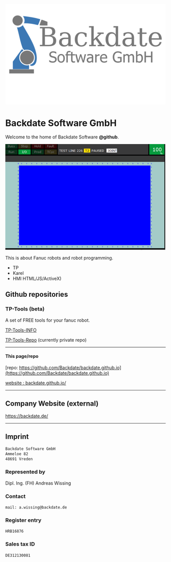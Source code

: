 ![Company_Logo](Company_Logo_2019_WithText1200x750_font_gray.png)

# Backdate Software GmbH
Welcome to the home of Backdate Software **@github**.


![](./Werbung3.gif)

This is about Fanuc robots and robot programming.

- TP
- Karel
- HMI HTML/JS/ActiveX)


## Github repositories

### TP-Tools (beta)
A set of FREE tools for your fanuc robot.

[TP-Tools-INFO](./tp-tools-info.md)

[TP-Tools-Repo](https://github.com/Backdate/TP-Tools)  (currently private repo)

---
#### This page/repo

[repo: https://github.com/Backdate/backdate.github.io](https://github.com/Backdate/backdate.github.io)

[website : backdate.github.io/](https://backdate.github.io/)

---

## Company Website (external)

<a href="https://backdate.de/" target="_blank">https://backdate.de/</a>

---

## Imprint
```
Backdate Software GmbH
Ammeloe 82
48691 Vreden
```

### Represented by

Dipl. Ing. (FH) Andreas Wissing

### Contact

```
mail: a.wissing@backdate.de
```

### Register entry

```
HRB16876
```

### Sales tax ID

```
DE312130081
```
